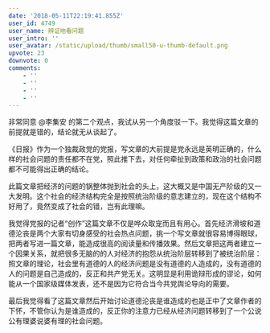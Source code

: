 ```yaml
---
date: '2018-05-11T22:19:41.855Z'
user_id: 4749
user_name: 辨证地看问题
user_intro: ''
user_avatar: /static/upload/thumb/small50-u-thumb-default.png
upvote: 23
downvote: 0
comments:
    - ''
    - ''
    - ''
    - ''
---
```


非常同意 @李集安 的第二个观点，我试从另一个角度驳一下。我觉得这篇文章的前提就是错的，结论就无从谈起了。

《日报》作为一个独裁政党的党报，写文章的大前提是党永远是英明正确的，什么样的社会问题的责任都不在党，照此推下去，对任何牵扯到政策和政治的社会问题都不可能得出正确的结论。

此篇文章把经济的问题的锅整体抛到社会的头上，这大概又是中国无产阶级的又一大发明。这个社会的经济结构完全是按照统治阶级的意志建立的，现在这个结构不好用了，竟然变成了社会的错，岂有此理嘛。

我觉得党报的记者“创作”这篇文章不仅是哗众取宠而且有用心。首先经济滑坡和道德沦丧是两个大家有切身感受的社会热点问题，挑一个写文章就很容易博得眼球，把两者写进一篇文章，能造成很高的阅读量和传播效果。然后文章把这两者建立一个因果关系，就把很多无脑的的人对经济的抱怨从统治阶层转移到了被统治阶层：照文章的理论，社会里有道德的人的经济问题是没有道德的人造成的，没有道德的人的问题是自己造成的，反正和共产党无关。这明显是利用诡辩形成的谬论，如何能从一个国家级媒体发表，还不是因为它符合当今共党舆论导向的需要。

最后我觉得看了这篇文章然后开始讨论道德沦丧是谁造成的也是正中了文章作者的下怀，不管你认为是谁造成的，反正你的注意力已经从经济问题转移到了一个公说公有理婆说婆有理的社会问题。

